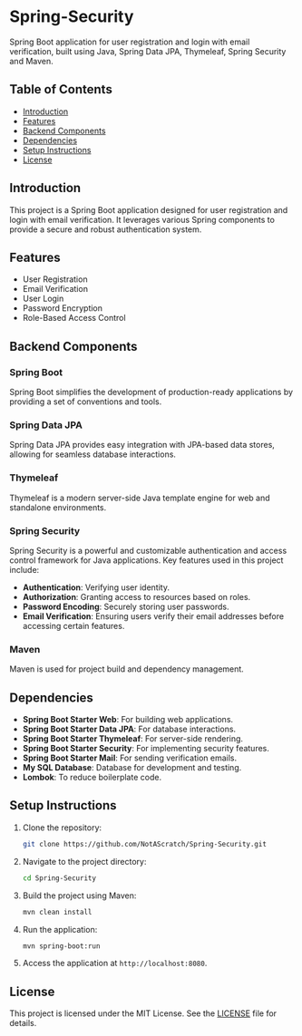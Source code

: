 # Spring-Security
Spring Boot application for user registration and login with email verification, built using Java, Spring Data JPA, Thymeleaf, Spring Security and Maven.

## Table of Contents
- [Introduction](#introduction)
- [Features](#features)
- [Backend Components](#backend-components)
- [Dependencies](#dependencies)
- [Setup Instructions](#setup-instructions)
- [License](#license)

## Introduction
This project is a Spring Boot application designed for user registration and login with email verification. It leverages various Spring components to provide a secure and robust authentication system.

## Features
- User Registration
- Email Verification
- User Login
- Password Encryption
- Role-Based Access Control

## Backend Components
### Spring Boot
Spring Boot simplifies the development of production-ready applications by providing a set of conventions and tools.

### Spring Data JPA
Spring Data JPA provides easy integration with JPA-based data stores, allowing for seamless database interactions.

### Thymeleaf
Thymeleaf is a modern server-side Java template engine for web and standalone environments.

### Spring Security
Spring Security is a powerful and customizable authentication and access control framework for Java applications. Key features used in this project include:
- **Authentication**: Verifying user identity.
- **Authorization**: Granting access to resources based on roles.
- **Password Encoding**: Securely storing user passwords.
- **Email Verification**: Ensuring users verify their email addresses before accessing certain features.

### Maven
Maven is used for project build and dependency management.

## Dependencies
- **Spring Boot Starter Web**: For building web applications.
- **Spring Boot Starter Data JPA**: For database interactions.
- **Spring Boot Starter Thymeleaf**: For server-side rendering.
- **Spring Boot Starter Security**: For implementing security features.
- **Spring Boot Starter Mail**: For sending verification emails.
- **My SQL Database**: Database for development and testing.
- **Lombok**: To reduce boilerplate code.

## Setup Instructions
1. Clone the repository:
    ```bash
    git clone https://github.com/NotAScratch/Spring-Security.git
    ```
2. Navigate to the project directory:
    ```bash
    cd Spring-Security
    ```
3. Build the project using Maven:
    ```bash
    mvn clean install
    ```
4. Run the application:
    ```bash
    mvn spring-boot:run
    ```
5. Access the application at `http://localhost:8080`.

## License
This project is licensed under the MIT License. See the [LICENSE](LICENSE) file for details.
